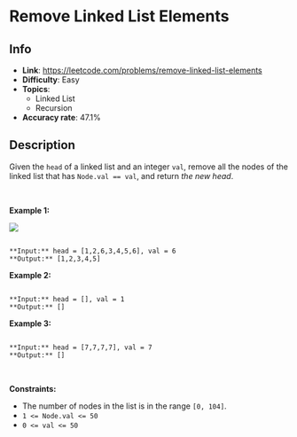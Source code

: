 # Remove Linked List Elements

## Info  
- **Link**: https://leetcode.com/problems/remove-linked-list-elements
- **Difficulty**: Easy  
- **Topics**:   
    - Linked List
    - Recursion
- **Accuracy rate**: 47.1%  

## Description  
    
Given the `head` of a linked list and an integer `val`, remove all the nodes of the linked list that has `Node.val == val`, and return *the new head*.


 


**Example 1:**


![](https://assets.leetcode.com/uploads/2021/03/06/removelinked-list.jpg)

```

**Input:** head = [1,2,6,3,4,5,6], val = 6
**Output:** [1,2,3,4,5]

```

**Example 2:**



```

**Input:** head = [], val = 1
**Output:** []

```

**Example 3:**



```

**Input:** head = [7,7,7,7], val = 7
**Output:** []

```

 


**Constraints:**


* The number of nodes in the list is in the range `[0, 104]`.
* `1 <= Node.val <= 50`
* `0 <= val <= 50`


  
    